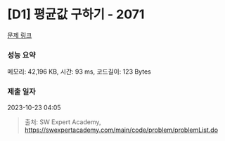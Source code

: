 # [D1] 평균값 구하기 - 2071 

[문제 링크](https://swexpertacademy.com/main/code/problem/problemDetail.do?contestProbId=AV5QRnJqA5cDFAUq) 

### 성능 요약

메모리: 42,196 KB, 시간: 93 ms, 코드길이: 123 Bytes

### 제출 일자

2023-10-23 04:05



> 출처: SW Expert Academy, https://swexpertacademy.com/main/code/problem/problemList.do